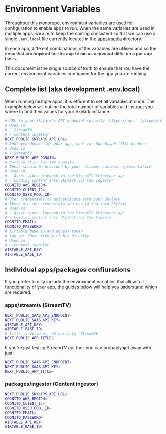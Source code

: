 # Environment Variables

Throughout this monorepo, environment variables are used for configuration to enable apps to run. When the same variables are used in multiple apps, we aim to keep the naming consistent so that we can use a single `.env.local` file currently located in the [apps/media][media-app] directory.

In each app, different combinations of the variables are utilised and so the ones that are required for the app to run as expected differ on a per app basis.

This document is the single source of truth to ensure that you have the correct environment variables configured for the app you are running.

## Complete list (aka development .env.local)

When running multiple apps, it is efficient to set all variables at once. The example below will outline the total number of variables and instruct you where to find their values for your Skylark instance.

```bash
# URL to your Skylark's API endpoint (usually `https://api.` followed by the Skylark URL)
# Used in
# - StreamTV
# - Content ingestor
NEXT_PUBLIC_SKYLARK_API_URL=
# Deployed domain for your app, used for OpenGraph (SEO) headers
# Used in
# - StreamTV
NEXT_PUBLIC_APP_DOMAIN=
# Configuration for AWS Cognito
# These should be provided by your customer success representative
# Used in
# - Asset video playback in the StreamTV reference app
# - Loading content into Skylark via the Ingestor
COGNITO_AWS_REGION=
COGNITO_CLIENT_ID=
COGNITO_USER_POOL_ID=
# User credentials to authenticate with your Skylark
# These are the credentials you use to log into Skylark
# Used in
# - Asset video playback in the StreamTV reference app
# - Loading content into Skylark via the Ingestor
COGNITO_EMAIL=
COGNITO_PASSWORD=
# Airtable base ID and access token
# You get these from Airtable directly
# Used in
# - Content ingestor
AIRTABLE_API_KEY=
AIRTABLE_BASE_ID=
```

## Individual apps/packages confiurations

If you prefer to only include the environment variables that allow full functionality of your app, the guides below will help you understand which are required.

### apps/streamtv (StreamTV)

```bash
NEXT_PUBLIC_SAAS_API_ENDPOINT=
NEXT_PUBLIC_SAAS_API_KEY=
AIRTABLE_API_KEY=
AIRTABLE_BASE_ID=
# Title is optional, defaults to `StreamTV`
NEXT_PUBLIC_APP_TITLE=
```

If you're just testing StreamTV out then you can probably get away with just:

```bash
NEXT_PUBLIC_SAAS_API_ENDPOINT=
NEXT_PUBLIC_SAAS_API_KEY=
NEXT_PUBLIC_APP_TITLE=
```

### packages/ingestor (Content ingestor)

```bash
NEXT_PUBLIC_SKYLARK_API_URL=
COGNITO_AWS_REGION=
COGNITO_CLIENT_ID=
COGNITO_USER_POOL_ID=
COGNITO_EMAIL=
COGNITO_PASSWORD=
AIRTABLE_API_KEY=
AIRTABLE_BASE_ID=
```

[media-app]: ../apps/media
